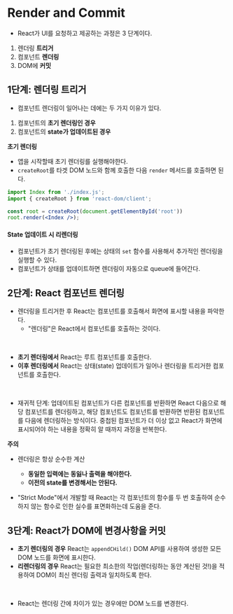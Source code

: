 # Render and Commit

- React가 UI를 요청하고 제공하는 과정은 3 단계이다.
1. 렌더링 **트리거**
2. 컴포넌트 **렌더링**
3. DOM에 **커밋**

## 1단계: 렌더링 트리거

- 컴포넌트 렌더링이 일어나는 데에는 두 가지 이유가 있다.
1. 컴포넌트의 **초기 렌더링인 경우**
2. 컴포넌트의 **state가 업데이트된 경우**

**초기 렌더링**
- 앱을 시작할때 초기 렌더링를 실행해야한다.
- `createRoot`를 타겟 DOM 노드와 함께 호출한 다음 `render` 메서드를 호출하면 된다.

```jsx
import Index from './index.js';
import { createRoot } from 'react-dom/client';

const root = createRoot(document.getElementById('root'))
root.render(<Index />);
```

#### State 업데이트 시 리렌더링
- 컴포넌트가 초기 렌더링된 후에는 상태의 `set` 함수를 사용해서 추가적인 렌더링을 실행할 수 있다.
- 컴포넌트가 상태를 업데이트하면 렌더링이 자동으로 queue에 들어간다.

## 2단계: React 컴포넌트 렌더링
- 렌더링을 트리거한 후 React는 컴포넌트를 호출해서 화면에 표시할 내용을 파악한다.
    - "렌더링"은 React에서 컴포넌트를 호출하는 것이다.

<br />

- **초기 렌더링에서** React는 루트 컴포넌트를 호출한다.
- **이후 렌더링에서** React는 상태(state) 업데이트가 일어나 렌더링을 트리거한 컴포넌트를 호출한다.

<br />

- 재귀적 단계: 업데이트된 컴포넌트가 다른 컴포넌트를 반환하면 React 다음으로 해당 컴포넌트를 렌더링하고, 해당 컴포넌트도 컴포넌트를 반환하면 반환된 컴포넌트를 다음에 렌더링하는 방식이다. 중첩된 컴포넌트가 더 이상 없고 React가 화면에 표시되어야 하는 내용을 정확히 알 때까지 과정을 반복한다.

**주의**
- 렌더링은 항상 순수한 계산
    - **동일한 입력에는 동잃나 출력을 해야한다.**
    - **이전의 state를 변경해서는 안된다.**

- "Strict Mode"에서 개발할 때 React는 각 컴포넌트의 함수를 두 번 호출하여 순수하지 않는 함수로 인한 실수를 표면화하는데 도움을 준다.

## 3단계: React가 DOM에 변경사항을 커밋
- **초기 렌더링의 경우** React는 `appendCHild()` DOM API를 사용하여 생성한 모든 DOM 노드를 화면에 표시한다.
- **리렌더링의 경우** React는 필요한 최소한의 작업(렌더링하는 동안 계산된 것!)을 적용하여 DOM이 최신 렌더링 출력과 일치하도록 한다.

<br />

- React는 렌더링 간에 차이가 있는 경우에만 DOM 노드를 변경한다.

